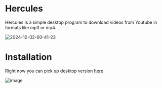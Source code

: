 # Hercules
Hercules is a simple desktop program to download videos from Youtube in formats like mp3 or mp4.

![2024-10-02-00-41-23](https://github.com/user-attachments/assets/20d1b569-0249-4d4c-9bfb-619c633c1d5d)

# Installation

Right now you can pick up desktop version [here](https://github.com/axl72/Hercules/releases/tag/v1.0.0)

![image](https://github.com/user-attachments/assets/e70ff555-be2d-459e-8678-9c5d01b8c7b2)

